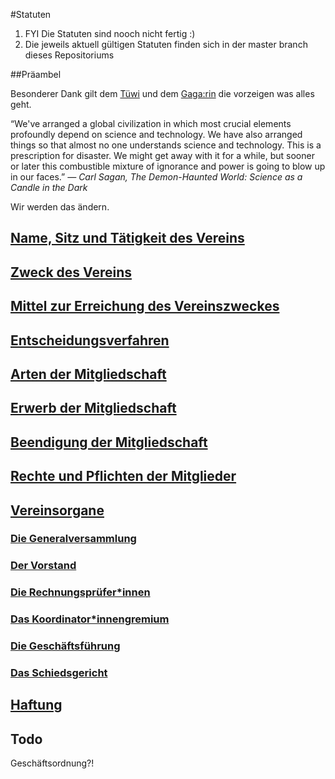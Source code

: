 #Statuten

1. FYI Die Statuten sind nooch nicht fertig :)
2. Die jeweils aktuell gültigen Statuten finden sich in der master branch dieses Repositoriums

##Präambel

Besonderer Dank gilt dem [Tüwi](http://tuewi.action.at/) und dem [Gaga:rin](https://cafegagarin.at/) die vorzeigen was alles geht.

“We've arranged a global civilization in which most crucial elements profoundly depend on science and technology. We have also arranged things so that almost no one understands science and technology. This is a prescription for disaster. We might get away with it for a while, but sooner or later this combustible mixture of ignorance and power is going to blow up in our faces.”
*― Carl Sagan, The Demon-Haunted World: Science as a Candle in the Dark*

Wir werden das ändern.

## [Name, Sitz und Tätigkeit des Vereins](1-Name_Sitz_und_Tätigkeitsbereich.md)
## [Zweck des Vereins](2-Zweck.md)
## [Mittel zur Erreichung des Vereinszweckes](3-Mittel_zur_Erreichung_des_Vereinszweckes.md)
## [Entscheidungsverfahren](4-Entscheidungsverfahren.md)
## [Arten der Mitgliedschaft](5-Arten_der_Mitgliedschaft.md)
## [Erwerb der Mitgliedschaft](6-Erwerb_der_Mitgliedschaft.md)
## [Beendigung der Mitgliedschaft](7-Beendigung_der_Mitgliedschaft.md)
## [Rechte und Pflichten der Mitglieder](8-Rechte_und_Pflichten_der_Mitglieder.md)
## [Vereinsorgane](9-0-Vereinsorgane.md)
### [Die Generalversammlung](9-1-Generalversammlung.md)
### [Der Vorstand](9-2-Vorstand.md)
### [Die Rechnungsprüfer\*innen](9-3-RechnungsprueferInnen.md)
### [Das Koordinator\*innengremium](9-4-KoordinatorInnengremium.md)
### [Die Geschäftsführung](9-5-Geschaeftsfuehrung.md)
### [Das Schiedsgericht](9-6-Schiedsgericht.md)
## [Haftung](10-Haftung.md)

## Todo
Geschäftsordnung?!
